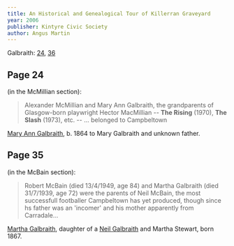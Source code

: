 ```yaml
---
title: An Historical and Genealogical Tour of Killerran Graveyard
year: 2006
publisher: Kintyre Civic Society
author: Angus Martin
---
```


Galbraith: [24](#page-24), [36](#page-36)

## Page 24

(in the McMillian section):

> Alexander McMillian and Mary Ann Galbraith, the grandparents of Glasgow-born playwright
> Hector MacMillian -- **The Rising** (1970), **The Slash** (1973), etc. -- ... belonged to Campbeltown

[Mary Ann Galbraith](/people/galbraith-mary-ann-1864-mcmillan.md), b. 1864 to Mary Galbraith and unknown father.

## Page 35

(in the McBain section):

> Robert McBain (died 13/4/1949, age 84) and Martha Galbraith (died 31/7/1939, age 72)
> were the parents of Neil McBain, the most successfull footballer Campbeltown has yet produced,
>though since hs father was an 'incomer' and his mother apparently from Carradale...

[Martha Galbraith](/people/galbraith-martha-1867-mcbain.md), daughter of a [Neil Galbraith](/people/galbraith-neil-1841.md) and Martha Stewart, born 1867.

